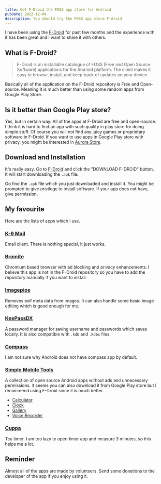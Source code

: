 ```yaml
---
title: Get F-Droid the FOSS app store for Android
pubDate: 2022-12-04
description: You should try the FOSS app store F-droid
---
```


I have been using the [F-Droid](https://f-droid.org/) for past few
months and the experience with it has been great and I want to share
it with others.

## What is F-Droid?

> F-Droid is an installable catalogue of FOSS (Free and Open Source
> Software) applications for the Android platform. The client makes it
> easy to browse, install, and keep track of updates on your device.

Basically all of the application on the F-Droid repository is Free and
Open-source. Meaning it is much better than using some random apps
from Google Play Store.

## Is it better than Google Play store?

Yes, but in certain way. All of the apps at F-Droid are free and
open-source. I think it is hard to find an app with such quality in
play store for doing simple stuff. Of course you will not find any
juicy games or proprietary software in F-Droid. If you want to use
apps in Google Play store with privacy, you might be interested in
[Aurora Store](https://auroraoss.com/).

## Download and Installation

It's really easy. Go to [F-Droid](https://f-droid.org/)
and click the "DOWNLOAD F-DROID" button. It will start downloading the
`.apk` file.

Go find the `.apk` file which you just downloaded and install it. You
might be prompted to give privilege to install software. If your app
does not have, give permission.

## My favourite

Here are the lists of apps which I use.

### [K-9 Mail](https://f-droid.org/en/packages/com.fsck.k9/)

Email client. There is nothing special, it just works.

### [Bromite](https://www.bromite.org/)

Chromium based browser with ad blocking and privacy enhancements. I
believe this app is not in the F-Droid repository so you have to add
the repository manually if you want to install.

### [Imagepipe](https://f-droid.org/en/packages/de.kaffeemitkoffein.imagepipe/)

Removes exif meta data from images. It can also handle some basic
image editing which is good enough for me.

### [KeePassDX](https://f-droid.org/en/packages/com.kunzisoft.keepass.libre/)

A password manager for saving username and passwords which saves
locally. It is also compatible with `.kdb` and `.kdbx` files.

### [Compass](https://f-droid.org/en/packages/com.bobek.compass/)

I am not sure why Android does not have compass app by default.

### [Simple Mobile Tools](https://simplemobiletools.com)

A collection of open source Android apps without ads and unnecessary
permissions. It seems you can also download it from Google Play store
but I recommend using F-Droid since it is much better.

+ [Calculator](https://f-droid.org/en/packages/com.simplemobiletools.calculator/)
+ [Clock](https://f-droid.org/en/packages/com.simplemobiletools.clock/)
+ [Gallery](https://f-droid.org/en/packages/com.simplemobiletools.gallery.pro/)
+ [Voice Recorder](https://f-droid.org/en/packages/com.simplemobiletools.voicerecorder)

### [Cuppa](https://f-droid.org/en/packages/com.nathanatos.Cuppa)

Tea timer. I am too lazy to open timer app and measure 3 minutes, so this helps me a lot.

## Reminder

Almost all of the apps are made by volunteers. Send some donations to
the developer of the app if you enjoy using it.
